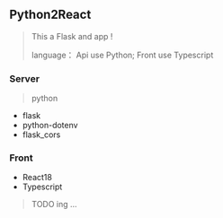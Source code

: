 ## Python2React

> This a Flask and  app ! 
>
>  language： Api use Python; Front use Typescript





### Server

>  python

- flask 
- python-dotenv
- flask_cors



### Front

- React18
- Typescript



> TODO ing ...



